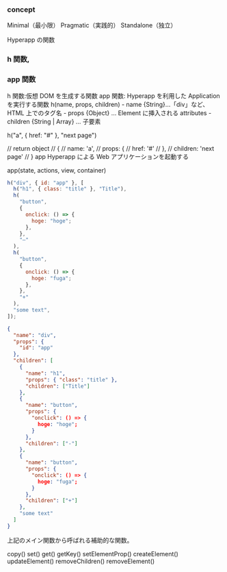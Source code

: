 ### concept

Minimal（最小限）
Pragmatic（実践的）
Standalone（独立）

Hyperapp の関数

### h 関数,

### app 関数

h 関数:仮想 DOM を生成する関数
app 関数: Hyperapp を利用した Application を実行する関数
h(name, props, children) - name {String}…「div」など、HTML 上でのタグ名 - props {Object} … Element に挿入される attributes - children {String | Array} … 子要素

h("a", { href: "#" }, "next page")

// return object
// {
// name: 'a',
// props: {
// href: '#'
// },
// children: 'next page'
// }
app
Hyperapp による Web アプリケーションを起動する

app(state, actions, view, container)

```js
h("div", { id: "app" }, [
  h("h1", { class: "title" }, "Title"),
  h(
    "button",
    {
      onclick: () => {
        hoge: "hoge";
      },
    },
    "–"
  ),
  h(
    "button",
    {
      onclick: () => {
        hoge: "fuga";
      },
    },
    "+"
  ),
  "some text",
]);
```

```json
{
  "name": "div",
  "props": {
    "id": "app"
  },
  "children": [
    {
      "name": "h1",
      "props": { "class": "title" },
      "children": ["Title"]
    },
    {
      "name": "button",
      "props": {
        "onclick": () => {
          hoge: "hoge";
        }
      },
      "children": ["-"]
    },
    {
      "name": "button",
      "props": {
        "onclick": () => {
          hoge: "fuga";
        }
      },
      "children": ["+"]
    },
    "some text"
  ]
}
```

上記のメイン関数から呼ばれる補助的な関数。

copy()
set()
get()
getKey()
setElementProp()
createElement()
updateElement()
removeChildren()
removeElement()
